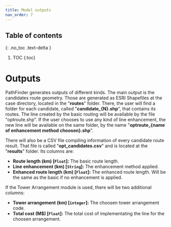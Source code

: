 ```yaml
---
title: Model outputs
nav_order: 7
---
```


## Table of contents
{: .no_toc .text-delta }

1. TOC
{:toc}

# Outputs

PathFinder generates outputs of different kinds. The main output is the candidates route geometry. Those are generated as ESRI Shapefiles at the case directory, located in the "**routes**" folder. There, the user will find a folder for each candidate, called "**candidate_{N}.shp**", that contains its routes. The line created by the basic routing will be available by the file "optroute.shp". If the user chooses to use any kind of line enhancement, the new line will be available on the same folder, by the name "**optroute_{name of enhancement method choosen}.shp**". 

There will also be a CSV file compiling information of every candidate route result. That file is called "**opt_candidates.csv**" and is located at the "**results**" folder. Its columns are:
* **Route length (km) [`Float`]:** The basic route length.
* **Line enhancement (km) [`String`]:** The enhancement method applied.
* **Enhanced route length (km) [`Float`]:** The enhanced route length. Will be the same as the basic if no enhancement is applied.

If the Tower Arrangement module is used, there will be two additional columns:
* **Tower arrangement (km) [`integer`]:** The choosen tower arrangement code.
* **Total cost (M$) [`Float`]:** The total cost of implementating the line for the choosen arrangement.